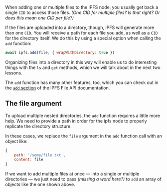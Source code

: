 When adding one or multiple files to the IPFS node, you usually get back a single `CID` to access those files. _(One CID for multiple files? Is that right? Or does this mean one CID per file?)_

If the files are uploaded into a directory, though, IPFS will generate more than one `CID`. You will receive a path for each file you add, as well as a `CID` for the directory itself. We do this by using a special option when calling the `add` function:

```javascript
await ipfs.add(file, { wrapWithDirectory: true })
```

Organizing files into a directory in this way will enable us to do interesting things with the `ls` and `get` methods, which we will talk about in the next two lessons.

The `add` function has many other features, too, which you can check out in the [`add` section](https://github.com/ipfs/interface-js-ipfs-core/blob/master/SPEC/FILES.md#add) of the IPFS File API documentation.

## The file argument

To upload multiple nested directories, the `add` function requires a little more help. We need to provide a path in order for the ipfs node to properly replicate the directory structure.

In these cases, we replace the `file` argument in the `add` function call with an object like:

```javascript
{
    path: '/some/file.txt',
    content: file
}
```

If we want to add multiple files at once — into a single or multiple directories — we just need to pass _(missing a word here?)_ to `add` an array of objects like the one shown above.

